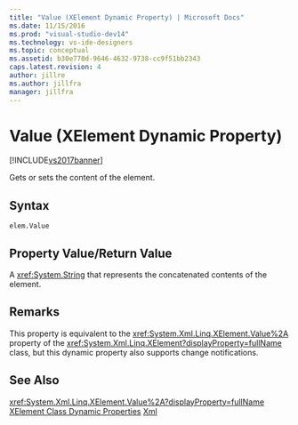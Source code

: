 ```yaml
---
title: "Value (XElement Dynamic Property) | Microsoft Docs"
ms.date: 11/15/2016
ms.prod: "visual-studio-dev14"
ms.technology: vs-ide-designers
ms.topic: conceptual
ms.assetid: b30e770d-9646-4632-9738-cc9f51bb2343
caps.latest.revision: 4
author: jillre
ms.author: jillfra
manager: jillfra
---
```

# Value (XElement Dynamic Property)
[!INCLUDE[vs2017banner](../includes/vs2017banner.md)]

Gets or sets the content of the element.

## Syntax

```
elem.Value
```

## Property Value/Return Value
 A <xref:System.String> that represents the concatenated contents of the element.

## Remarks
 This property is equivalent to the <xref:System.Xml.Linq.XElement.Value%2A> property of the <xref:System.Xml.Linq.XElement?displayProperty=fullName> class, but this dynamic property also supports change notifications.

## See Also
 <xref:System.Xml.Linq.XElement.Value%2A?displayProperty=fullName>
 [XElement Class Dynamic Properties](../designers/xelement-class-dynamic-properties.md)
 [Xml](../designers/xml-xelement-dynamic-property.md)
